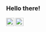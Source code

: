 ### Hello there!

<a href="https://www.linkedin.com/in/plaksyy/">
  <img align="left" alt="Medium" width="22px" src="https://cdn.jsdelivr.net/npm/simple-icons@3.12.2/icons/linkedin.svg" />
</a>
<a href="https://leetcode.com/plaksy/">
  <img align="left" alt="Leetcode" width="22px" src="https://cdn.jsdelivr.net/npm/simple-icons@v3/icons/leetcode.svg" />
</a>
<a href="https://t.me/plaksyy>
  <img align="left" alt="Telegram" width="22px" src="https://cdn.jsdelivr.net/npm/simple-icons@3.12.2/icons/telegram.svg" />
</a>



<!--
**plaksy/plaksy** is a ✨ _special_ ✨ repository because its `README.md` (this file) appears on your GitHub profile.

Here are some ideas to get you started:

- 🔭 I’m currently working on ...
- 🌱 I’m currently learning ...
- 👯 I’m looking to collaborate on ...
- 🤔 I’m looking for help with ...
- 💬 Ask me about ...
- 📫 How to reach me: ...

- 😄 Pronouns: ...
- ⚡ Fun fact: ...
-->

